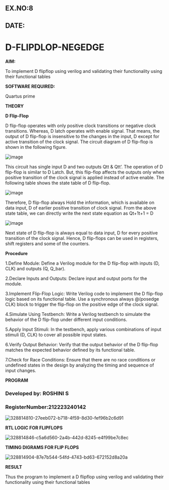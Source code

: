 ## EX.NO:8
## DATE:

# D-FLIPDLOP-NEGEDGE

**AIM:**

To implement  D flipflop using verilog and validating their functionality using their functional tables

**SOFTWARE REQUIRED:**

Quartus prime

**THEORY**

**D Flip-Flop**

D flip-flop operates with only positive clock transitions or negative clock transitions. Whereas, D latch operates with enable signal. That means, the output of D flip-flop is insensitive to the changes in the input, D except for active transition of the clock signal. The circuit diagram of D flip-flop is shown in the following figure.

![image](https://github.com/naavaneetha/D-FLIPDLOP-NEGEDGE/assets/154305477/48c81fe8-bc3f-40e7-95e2-519fc155ad51)

This circuit has single input D and two outputs Qtt & Qtt’. The operation of D flip-flop is similar to D Latch. But, this flip-flop affects the outputs only when positive transition of the clock signal is applied instead of active enable. The following table shows the state table of D flip-flop.

![image](https://github.com/naavaneetha/D-FLIPDLOP-NEGEDGE/assets/154305477/e5f3fda7-68ec-4a3a-a0a4-cf6f9cc4ab55)

Therefore, D flip-flop always Hold the information, which is available on data input, D of earlier positive transition of clock signal. From the above state table, we can directly write the next state equation as Qt+1t+1 = D

![image](https://github.com/naavaneetha/D-FLIPDLOP-NEGEDGE/assets/154305477/8592c0d8-2917-4142-91b9-d6c30dd891d2)

Next state of D flip-flop is always equal to data input, D for every positive transition of the clock signal. Hence, D flip-flops can be used in registers, shift registers and some of the counters.

**Procedure**

1.Define Module: Define a Verilog module for the D flip-flop with inputs (D, CLK) and outputs (Q, Q_bar).   

2.Declare Inputs and Outputs: Declare input and output ports for the module.  

3.Implement Flip-Flop Logic: Write Verilog code to implement the D flip-flop logic based on its functional table. Use a synchronous always @(posedge CLK) block to trigger the flip-flop on the positive edge of the clock signal.  

4.Simulate Using Testbench: Write a Verilog testbench to simulate the behavior of the D flip-flop under different input conditions.  

5.Apply Input Stimuli: In the testbench, apply various combinations of input stimuli (D, CLK) to cover all possible input states.  

6.Verify Output Behavior: Verify that the output behavior of the D flip-flop matches the expected behavior defined by its functional table.  

7.Check for Race Conditions: Ensure that there are no race conditions or undefined states in the design by analyzing the timing and sequence of input changes.  


**PROGRAM**

### Developed by: ROSHINI S  
### RegisterNumber:212223240142  

![328814810-27eeb072-b718-4f59-8d30-fef96b2c6d91](https://github.com/Roshini2201/D-FLIPDLOP-NEGEDGE/assets/154105318/dc6cff07-a639-4e77-a7a7-2527137af044)


**RTL LOGIC FOR FLIPFLOPS**


![328814846-c5a6d560-2a4b-442d-8245-e4f99be7c8ec](https://github.com/Roshini2201/D-FLIPDLOP-NEGEDGE/assets/154105318/20eac16c-b42f-4445-803a-ddd411f6731a)


**TIMING DIGRAMS FOR FLIP FLOPS**

![328814904-87e7b544-54fd-4743-bd63-672152d8a20a](https://github.com/Roshini2201/D-FLIPDLOP-NEGEDGE/assets/154105318/cd31f952-04a2-43c6-b4db-c73abfbd60b5)


**RESULT**

Thus the program to implement a D flipflop using verilog and validating their functionality using their functional tables





